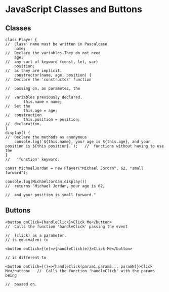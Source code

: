 # JavaScript Classes and Buttons

## Classes

    class Player {                                                                              //  Class' name must be written in Pascalcase
        name;                                                                                   //  Declare the variables.They do not need
        age;                                                                                    //  any sort of keyword (const, let, var)
        position;                                                                               //  as they are implicit.
        constructor(name, age, position) {                                                              //  Declare the 'constructor' function
                                                                                                        //  passing on, as parametes, the
                                                                                                        //  variables previously declared.
            this.name = name;                                                                           //  Set the
            this.age = age;                                                                             //  construction
            this.position = position;                                                                   //  declaration.
    }
    display() {                                                                                         //  Declare the methods as anonymous
        console.log(`${this.name}, your age is ${this.age}, and your position is ${this position}.`);   //  functions without having to use the
    }                                                                                                   //   'function' keyword.

    const MichaelJordan = new Player("Michael Jordan", 62, "small forward");

    console.log(MichaelJordan.display())                                                        //  returns "Michael Jordan, your age is 62,
                                                                                                //  and your position is small forward."

## Buttons

    <button onClick={handleClick}>Click Me</button>                                 //  Calls the function 'handleClick' passing the event
                                                                                    //  (click) as a parameter.
    // is equivalent to

    <button onClick={(e)=>{handleClick(e)}>Click Me</button>

    // is different to

    <button onClick={()=>{handleClick(param1,param2... paramN)}>Click Me</button>   //  Calls the function 'handleClick' with the params being
                                                                                    //  passed on.
